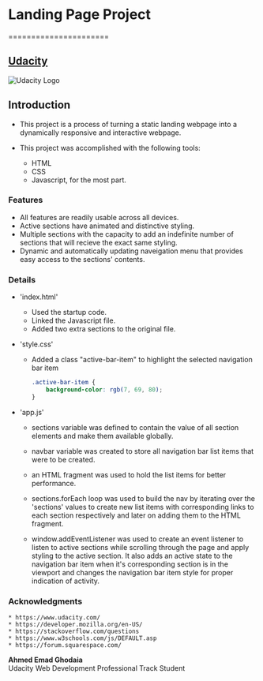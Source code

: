 # Landing Page Project
======================

## [Udacity](https://www.udacity.com/)
![Udacity Logo](https://upload.wikimedia.org/wikipedia/commons/3/3b/Udacity_logo.png)




## Introduction

* This project is a process of turning a static landing webpage into a dynamically responsive and interactive webpage.

* This project was accomplished with the following tools:
    * HTML
    * CSS
    * Javascript, for the most part.

### Features

* All features are readily usable across all devices.
* Active sections have animated and distinctive styling.
* Multiple sections with the capacity to add an indefinite number of sections that will recieve the exact same styling.
* Dynamic and automatically updating naveigation menu that provides easy access to the sections' contents.


### Details

* 'index.html'
    * Used the startup code.
    * Linked the Javascript file.
    * Added two extra sections to the original file.

* 'style.css'
    * Added a class \"active-bar-item\" to highlight the selected navigation bar item
        ```CSS
        .active-bar-item {
            background-color: rgb(7, 69, 80);
        }
        ```

* 'app.js'
    * sections variable was defined to contain the value of all section elements and make them available globally.

    * navbar variable was created to store all navigation bar list items that were to be created.

    * an HTML fragment was used to hold the list items for better performance.

    * sections.forEach loop was used to build the nav by iterating over the 'sections' values to create new list items with corresponding links to each section respectively and later on adding them to the HTML fragment.

    * window.addEventListener was used to create an event listener to listen to active sections while scrolling through the page and apply styling to the active section. It also adds an active state to the navigation bar item when it's corresponding section is in the viewport and changes the navigation bar item style for proper indication of activity.


### Acknowledgments
    * https://www.udacity.com/
    * https://developer.mozilla.org/en-US/
    * https://stackoverflow.com/questions
    * https://www.w3schools.com/js/DEFAULT.asp
    * https://forum.squarespace.com/



**Ahmed Emad Ghodaia**  
Udacity Web Development Professional Track Student

